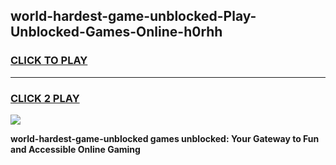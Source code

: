 
## world-hardest-game-unblocked-Play-Unblocked-Games-Online-h0rhh
<h3>
<a href="https://premium76.site?title=world-hardest-game-unblocked&ref=24A">CLICK TO PLAY</a></h3>
<hr>

<h3>
<a href="https://premium76.site?title=world-hardest-game-unblocked&ref=24A">CLICK 2 PLAY</a>
  
</h3>

<a href="https://premium76.site?title=world-hardest-game-unblocked&ref=24A"><img src="https://clearcache.store/games.png"></a>


**world-hardest-game-unblocked games unblocked: Your Gateway to Fun and Accessible Online Gaming**
